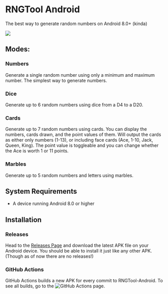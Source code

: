 # RNGTool Android
The best way to generate random numbers on Android 8.0+ (kinda)

![](https://github.com/NCX-Programming/RNGTool-Android/workflows/Android%20CI/badge.svg?branch=main)

## Modes:
### Numbers
Generate a single random number using only a minimum and maximum number. The simplest way to generate numbers.
### Dice
Generate up to 6 random numbers using dice from a D4 to a D20.
### Cards
Generate up to 7 random numbers using cards. You can display the numbers, cards drawn, and the point values of them. Will output the cards as either only numbers (1-13), or including face cards (Ace, 1-10, Jack, Queen, King). The point value is toggleable and you can change whether the Ace is worth 1 or 11 points.
### Marbles
Generate up to 5 random numbers and letters using marbles.
## System Requirements
- A device running Android 8.0 or higher
## Installation
### Releases
Head to the [Releases Page](https://github.com/NCX-Programming/RNGTool-Android/releases) and download the latest APK file on your Android device. You should be able to install it just like any other APK. (Though as of now there are no releases!)
### GitHub Actions
GitHub Actions builds a new APK for every commit to RNGTool-Android. To see all builds, go to the ![GitHub Actions](https://github.com/NCX-Programming/RNGTool-Android/actions) page.

